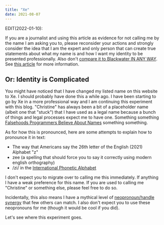 ```yaml
---
title: "Xe"
date: 2021-08-07
---
```


EDIT(2022-01-10):

If you are a journalist and using this article as evidence for not calling me
by the name I am asking you to, please reconsider your actions and strongly
consider the idea that I am the expert and only person that can create true
statements about what my name is and how I want my identity to be presented
professionally. Also don't [compare it to Blackwater IN ANY
WAY](https://twitter.com/theprincessxena/status/1479197000667181061). See [this
article](/blog/broken-database-schemas-2022-01-10) for more information.

## Or: Identity is Complicated

You might have noticed that I have changed my listed name on this website to Xe.
I should probably have done this a while ago. I have been starting to go by Xe
in a more professional way and I am continuing this experiment with this blog.
"Christine" has always been a bit of a placeholder name (albeit one that
"stuck") that I have used as a legal name because a bunch of things and legal
processes expect me to have one. Something something [Falsehoods Programmers
Believe About
Names](https://www.kalzumeus.com/2010/06/17/falsehoods-programmers-believe-about-names/)
something something.

As for how this is pronounced, here are some attempts to explain how to
pronounce it in text:

- The way that Americans say the 26th letter of the English (2021) Alphabet "z"
- zee (a spelling that should force you to say it correctly using modern english
  orthography)
- /zi/ in the [International Phonetic
  Alphabet](https://en.wikipedia.org/wiki/International_Phonetic_Alphabet)

I don't expect you to migrate over to calling me this immediately. If anything I
have a weak preference for this name. If you are used to calling me "Christine"
or something else, please feel free to do so.

Incidentally, this also means I have a mythical level of [neopronoun/handle
synergy](/pronouns) that few others can match. I
also don't expect you to use these neopronouns for me (though it would be cool
if you did).

Let's see where this experiment goes.
